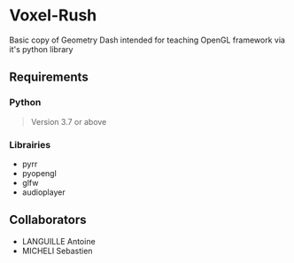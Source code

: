 # Voxel-Rush
Basic copy of Geometry Dash intended for teaching OpenGL framework via it's python library


## Requirements
### Python
> Version 3.7 or above
### Librairies
- pyrr
- pyopengl
- glfw
- audioplayer

## Collaborators
- LANGUILLE Antoine
- MICHELI Sebastien
